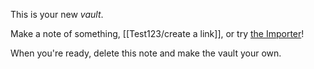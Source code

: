 This is your new *vault*.

Make a note of something, [[Test123/create a link]], or try [the Importer](https://help.obsidian.md/Plugins/Importer)!

When you're ready, delete this note and make the vault your own.